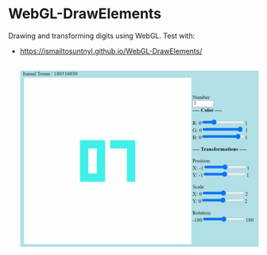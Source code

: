 # WebGL-DrawElements
Drawing and transforming digits using WebGL. 
Test with:
- https://ismailtosuntnyl.github.io/WebGL-DrawElements/ 
  <br/><br/>


  ![](HW3.gif)
